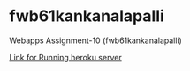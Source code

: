 # fwb61kankanalapalli


Webapps Assignment-10 (fwb61kankanalapalli)

[Link for Running heroku server](https://db61kankanalapalli.herokuapp.com/)

